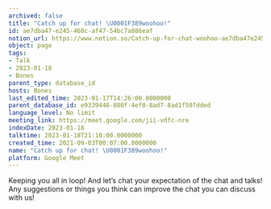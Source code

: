 ```yaml
---
archived: false
title: "Catch up for chat! \U0001F389woohoo!"
id: ae7dba47-e245-460c-af47-54bc7a886eaf
notion_url: https://www.notion.so/Catch-up-for-chat-woohoo-ae7dba47e245460caf4754bc7a886eaf
object: page
tags:
- Talk
- 2023-01-18
- Bones
parent_type: database_id
hosts: Bones
last_edited_time: 2023-01-17T14:26:00.0000000
parent_database_id: e9339446-880f-4ef0-8ad7-8ad1f507dded
language_level: No limit
meeting_link: https://meet.google.com/jii-vdfc-nre
indexDate: 2023-01-18
talktime: 2023-01-18T21:10:00.0000000
created_time: 2021-09-03T00:07:00.0000000
name: "Catch up for chat! \U0001F389woohoo!"
platform: Google Meet
---
```


Keeping you all in loop! And let’s chat your expectation of the chat and talks!
Any suggestions or things you think can improve the chat you can discuss with us!





